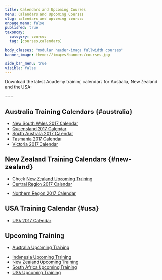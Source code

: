 ```yaml
---
title: Calendars and Upcoming Courses
menu: Calendars and Upcoming Courses
slug: calendars-and-upcoming-courses
onpage_menu: false
published: true
taxonomy:
  category: courses
  tag: [courses,calendars]

body_classes: "modular header-image fullwidth courses"
banner_image: theme://images/banners/courses.jpg

side_bar_menu: true
visible: false
---
```


Download the latest Academy training calendars for Australia, New Zealand and the USA:

===

## Australia Training Calendars {#australia}
* [New South Wales 2017 Calendar](_calendars/2017/NSW-Training-Calendar-2017.pdf)
* [Queensland 2017 Calendar](_calendars/2017/QLD-Training-Calendar-2017.pdf)
* [South Australia 2017 Calendar](_calendars/2017/SA-Training-Calendar-2017.pdf)
* [Tasmania 2017 Calendar](_calendars/2017/TAS-Training-Calendar-2017.pdf)
* [Victoria 2017 Calendar](_calendars/2017/Vic-Training-Calendar-2017.pdf)
<!--* [Western Australia 2017 Calendar](_calendars/2017/WA-Training-Calendar-2017.pdf)-->

## New Zealand Training Calendars {#new-zealand}
* Check [New Zealand Upcoming Training](http://one.harcourts.co.nz/academy/UpcomingCourses.aspx)
* [Central Region 2017 Calendar](_calendars/2017/NZ-Central-Training-Calendar-2017.pdf)
<!--* [South Island Region 2017 Calendar](_calendars/2017/NZ-South-Island-Training-Calendar-2017.pdf)-->
* [Northern Region 2017 Calendar](_calendars/2017/NZ-Northern-Training-Calendar-2017.pdf)
<!--* [Wellington Region 2017 Calendar](_calendars/2017/NZ-Wellington-Training-Calendar-2017.pdf)-->

## USA Training Calendar {#usa}
* [USA 2017 Calendar](_calendars/2017/USA-Training-Calendar-2017.pdf)

## Upcoming Training
* [Australia Upcoming Training](http://one.harcourts.com.au/academy/UpcomingCourses.aspx)
<!-- * [China Upcoming Training](http://one.harcourts.cn/academy/UpcomingCourses.aspx) -->
* [Indonesia Upcoming Training](http://one.harcourts.co.id/academy/UpcomingCourses.aspx)
* [New Zealand Upcoming Training](http://one.harcourts.co.nz/academy/UpcomingCourses.aspx)
* [South Africa Upcoming Training](http://one.harcourts.co.za/academy/UpcomingCourses.aspx)
* [USA Upcoming Training](http://one.harcourtsusa.com/academy/UpcomingCourses.aspx)
